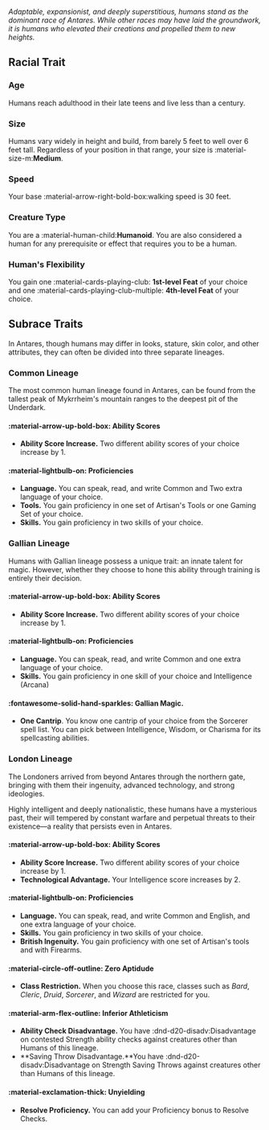 *Adaptable, expansionist, and deeply superstitious, humans stand as the dominant race of Antares. While other races may have laid the groundwork, it is humans who elevated their creations and propelled them to new heights.*

## Racial Trait

### Age
Humans reach adulthood in their late teens and live less than a century.

### Size
Humans vary widely in height and build, from barely 5 feet to well over 6 feet tall. Regardless of your position in that range, your size is :material-size-m:**Medium**.

### Speed 
Your base :material-arrow-right-bold-box:walking speed is 30 feet.

### Creature Type
You are a :material-human-child:**Humanoid**. You are also considered a human for any prerequisite or effect that requires you to be a human.

### **Human's Flexibility**

You gain one :material-cards-playing-club: **1st-level Feat** of your choice and one :material-cards-playing-club-multiple: **4th-level Feat** of your choice. 

## Subrace Traits

In Antares, though humans may differ in looks, stature, skin color, and other attributes, they can often be divided into three separate lineages.

### Common Lineage

The most common human lineage found in Antares, can be found from the tallest peak of Mykrrheim's mountain ranges to the deepest pit of the Underdark.

#### :material-arrow-up-bold-box: Ability Scores

- **Ability Score Increase.** Two different ability scores of your choice increase by 1.

#### :material-lightbulb-on: Proficiencies

- **Language.** You can speak, read, and write Common and Two extra language of your choice.
- **Tools.** You gain proficiency in one set of Artisan's Tools or one Gaming Set of your choice.
- **Skills.** You gain proficiency in two skills of your choice.

### Gallian Lineage

Humans with Gallian lineage possess a unique trait: an innate talent for magic. However, whether they choose to hone this ability through training is entirely their decision.

#### :material-arrow-up-bold-box: Ability Scores

- **Ability Score Increase.** Two different ability scores of your choice increase by 1.

#### :material-lightbulb-on: Proficiencies

- **Language.** You can speak, read, and write Common and one extra language of your choice.
- **Skills.** You gain proficiency in one skill of your choice and Intelligence (Arcana)

#### :fontawesome-solid-hand-sparkles: **Gallian Magic.** 

- **One Cantrip**. You know one cantrip of your choice from the Sorcerer spell list. You can pick between Intelligence, Wisdom, or Charisma for its spellcasting abilities.

### London Lineage

The Londoners arrived from beyond Antares through the northern gate, bringing with them their ingenuity, advanced technology, and strong ideologies. 

Highly intelligent and deeply nationalistic, these humans have a mysterious past, their will tempered by constant warfare and perpetual threats to their existence—a reality that persists even in Antares.

#### :material-arrow-up-bold-box: Ability Scores

- **Ability Score Increase.** Two different ability scores of your choice increase by 1.
- **Technological Advantage.** Your Intelligence score increases by 2. 

#### :material-lightbulb-on: Proficiencies

- **Language.** You can speak, read, and write Common and English, and one extra language of your choice.
- **Skills.** You gain proficiency in two skills of your choice.
- **British Ingenuity.** You gain proficiency with one set of Artisan's tools and with Firearms.

#### :material-circle-off-outline: Zero Aptidude

- **Class Restriction.** When you choose this race, classes such as *Bard*, *Cleric*, *Druid*, *Sorcerer*, and *Wizard* are restricted for you.

#### :material-arm-flex-outline: Inferior Athleticism

- **Ability Check Disadvantage.** You have :dnd-d20-disadv:Disadvantage on contested Strength ability checks against creatures other than Humans of this lineage.
- **Saving Throw Disadvantage.**You have :dnd-d20-disadv:Disadvantage on Strength Saving Throws against creatures other than Humans of this lineage.

#### :material-exclamation-thick: Unyielding 

- **Resolve Proficiency.** You can add your Proficiency bonus to Resolve Checks.
